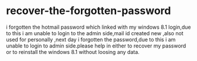# recover-the-forgotten-password
i forgotten the hotmail password which linked with my windows 8.1 login,due to this i am unable to login to the admin side,mail id created new ,also not used for personally ,next day i forgotten the password,due to this i am unable to login to admin side.please help in either to recover my password or to reinstall the windows 8.1 without loosing any data.
